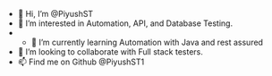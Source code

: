 - 👋 Hi, I’m @PiyushST
- 👀 I’m interested in Automation, API, and Database Testing.
- - 🌱 I’m currently learning Automation with Java and rest assured
- 💞️ I’m looking to collaborate with Full stack testers.
- 📫 Find me on Github @PiyushST1

<!---
PiyushST1/PiyushST1 is a ✨ special ✨ repository because its `README.md` (this file) appears on your GitHub profile.
You can click the Preview link to take a look at your changes.
--->
